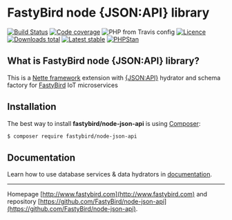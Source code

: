 # FastyBird node {JSON:API} library

[![Build Status](https://img.shields.io/travis/FastyBird/node-json-api.svg?style=flat-square)](https://travis-ci.org/FastyBird/node-json-api)
[![Code coverage](https://img.shields.io/coveralls/FastyBird/node-json-api.svg?style=flat-square)](https://coveralls.io/r/FastyBird/node-json-api)
![PHP from Travis config](https://img.shields.io/travis/php-v/fastybird/node-json-api?style=flat-square)
[![Licence](https://img.shields.io/packagist/l/FastyBird/node-json-api.svg?style=flat-square)](https://packagist.org/packages/FastyBird/node-json-api)
[![Downloads total](https://img.shields.io/packagist/dt/FastyBird/node-json-api.svg?style=flat-square)](https://packagist.org/packages/FastyBird/node-json-api)
[![Latest stable](https://img.shields.io/packagist/v/FastyBird/node-json-api.svg?style=flat-square)](https://packagist.org/packages/FastyBird/node-json-api)
[![PHPStan](https://img.shields.io/badge/PHPStan-enabled-brightgreen.svg?style=flat-square)](https://github.com/phpstan/phpstan)

## What is FastyBird node {JSON:API} library?

This is a [Nette framework](https://nette.org) extension with [{JSON:API}](https://jsonapi.org/) hydrator and schema factory for [FastyBird](https://www.fastybird.com) IoT microservices

## Installation

The best way to install **fastybird/node-json-api** is using [Composer](http://getcomposer.org/):

```sh
$ composer require fastybird/node-json-api
```

## Documentation

Learn how to use database services & data hydrators in [documentation](https://github.com/FastyBird/node-json-api/blob/master/docs/en/index.md).

***
Homepage [http://www.fastybird.com](http://www.fastybird.com) and repository [https://github.com/FastyBird/node-json-api](https://github.com/FastyBird/node-json-api).
